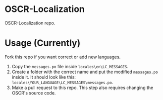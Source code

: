 # OSCR-Localization
OSCR-Localization repo.

# Usage (Currently)

Fork this repo if you want correct or add new languages.

1. Copy the `messages.po` file inside `locales\en\LC_MESSAGES`.
2. Create a folder with the correct name and put the modified `messages.po` inside it. It should look like this: `locales\YOUR_LANGUAGE\LC_MESSAGES\messages.po`.
3. Make a pull request to this repo. This step also requires changing the OSCR's source code.
